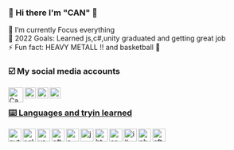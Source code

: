 ###  👋 Hi there I'm "CAN" 👋

👀 I’m currently Focus everything <br>
🎯 2022 Goals: Learned js,c#,unity graduated and getting great job <br>
⚡ Fun fact: HEAVY METALL !! and basketball 🏀

### ☑️ My social media accounts
<a href ="cangzlr23@gmail.com" targer="blank"> <img align="left" alt="Cangozler" width="30px" alt=Gmail img src="">
<a href ="https://twitter.com/Anlam_Filozofu" target="blank"> <img align="left" alt="Cangozler" width="22px" alt=Twitter img src="https://image.flaticon.com/icons/png/512/733/733579.png">
<a href="https://www.instagram.com/can.gozler/" target="blank"> <img align="left" alt="Cangozler" width="22px" img src="https://img.icons8.com/ios/16/000000/instagram.png">
<a href ="https://steamcommunity.com/id/TheHonorKnight" target="blank"> <img align="left" alt="Cangozler" width="22px" img src="https://img.icons8.com/ios/50/000000/steam.png">
<br>
 
### ⌨️ Languages and tryin learned <br>

<img align="left" alt="python" width="26px" img src="https://img.icons8.com/ios/50/000000/python--v1.png">
<img align="left" alt="sql" width="26px" img src="https://img.icons8.com/material-rounded/24/000000/sql.png">
<img align="left" alt="vs" width="26px" img src="https://img.icons8.com/ios-filled/50/000000/visual-basic.png">
<img align="left" alt="c#" width="26px" img src="https://img.icons8.com/ios/50/000000/c-sharp-logo.png">
<img align="left" alt="c++" width="26px" img src="https://img.icons8.com/ios-filled/50/000000/c-plus-plus-logo.png">
<img align="left" alt="js" width="26px" img src="https://img.icons8.com/windows/50/000000/js-squared.png">
<img align="left" alt="html" width="26px" img src="https://img.icons8.com/material-outlined/24/000000/html.png">
<img align="left" alt="css" width="26px" img src="https://img.icons8.com/material-outlined/24/000000/css.png">
<img align="left" alt="illustrator" width="26px" img src="https://img.icons8.com/ios-glyphs/24/000000/adobe-illustrator.png">
<img align="left" alt="photoshop " width="26px" img src="https://img.icons8.com/material-outlined/24/000000/adobe-photoshop.png">
<img align="left" alt=" after effects" width="26px" img src="https://img.icons8.com/ios-glyphs/30/000000/adobe-after-effects.png">
